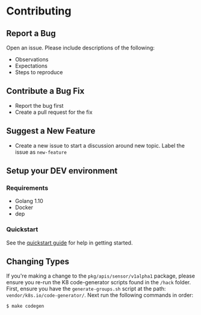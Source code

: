 # Contributing

## Report a Bug
Open an issue. Please include descriptions of the following:
- Observations
- Expectations
- Steps to reproduce

## Contribute a Bug Fix
- Report the bug first
- Create a pull request for the fix

## Suggest a New Feature
- Create a new issue to start a discussion around new topic. Label the issue as `new-feature`

## Setup your DEV environment

### Requirements
- Golang 1.10
- Docker
- dep

### Quickstart
See the [quickstart guide](./docs/quickstart.md) for help in getting started.

## Changing Types
If you're making a change to the `pkg/apis/sensor/v1alpha1` package, please ensure you re-run the K8 code-generator scripts found in the `/hack` folder. First, ensure you have the `generate-groups.sh` script at the path: `vendor/k8s.io/code-generator/`. Next run the following commands in order:
```
$ make codegen
```
